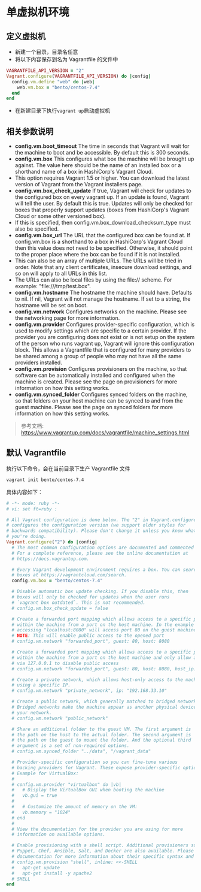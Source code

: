 # 单虚拟机环境
## 定义虚拟机
- 新建一个目录，目录名任意
- 将以下内容保存到名为 Vagrantfile 的文件中
``` ruby
VAGRANTFILE_API_VERSION = "2"
Vagrant.configure(VAGRANTFILE_API_VERSION) do |config|
  config.vm.define "web" do |web|
    web.vm.box = "bento/centos-7.4"
  end
end
```
- 在新建目录下执行`vagrant up`启动虚拟机

## 相关参数说明
- **config.vm.boot_timeout** The time in seconds that Vagrant will wait for the machine to boot and be accessible. By default this is 300 seconds.
- **config.vm.box** This configures what box the machine will be brought up against. The value here should be the name of an installed box or a shorthand name of a box in HashiCorp's Vagrant Cloud.
- This option requires Vagrant 1.5 or higher. You can download the latest version of Vagrant from the Vagrant installers page.
- **config.vm.box_check_update** If true, Vagrant will check for updates to the configured box on every vagrant up. If an update is found, Vagrant will tell the user. By default this is true. Updates will only be checked for boxes that properly support updates (boxes from HashiCorp's Vagrant Cloud or some other versioned box).
- If this is specified, then config.vm.box_download_checksum_type must also be specified.
- **config.vm.box_url** The URL that the configured box can be found at. If config.vm.box is a shorthand to a box in HashiCorp's Vagrant Cloud then this value does not need to be specified. Otherwise, it should point to the proper place where the box can be found if it is not installed.
- This can also be an array of multiple URLs. The URLs will be tried in order. Note that any client certificates, insecure download settings, and so on will apply to all URLs in this list.
- The URLs can also be local files by using the file:// scheme. For example: "file:///tmp/test.box".
- **config.vm.hostname** The hostname the machine should have. Defaults to nil. If nil, Vagrant will not manage the hostname. If set to a string, the hostname will be set on boot.
- **config.vm.network** Configures networks on the machine. Please see the networking page for more information.
- **config.vm.provider** Configures provider-specific configuration, which is used to modify settings which are specific to a certain provider. If the provider you are configuring does not exist or is not setup on the system of the person who runs vagrant up, Vagrant will ignore this configuration block. This allows a Vagrantfile that is configured for many providers to be shared among a group of people who may not have all the same providers installed.
- **config.vm.provision** Configures provisioners on the machine, so that software can be automatically installed and configured when the machine is created. Please see the page on provisioners for more information on how this setting works.
- **config.vm.synced_folder** Configures synced folders on the machine, so that folders on your host machine can be synced to and from the guest machine. Please see the page on synced folders for more information on how this setting works.

> 参考文档: https://www.vagrantup.com/docs/vagrantfile/machine_settings.html

## 默认 Vagrantfile 

执行以下命令，会在当前目录下生产 Vagrantfile 文件

``` bash
vagrant init bento/centos-7.4
```

具体内容如下：

``` ruby
# -*- mode: ruby -*-
# vi: set ft=ruby :

# All Vagrant configuration is done below. The "2" in Vagrant.configure
# configures the configuration version (we support older styles for
# backwards compatibility). Please don't change it unless you know what
# you're doing.
Vagrant.configure("2") do |config|
  # The most common configuration options are documented and commented below.
  # For a complete reference, please see the online documentation at
  # https://docs.vagrantup.com.

  # Every Vagrant development environment requires a box. You can search for
  # boxes at https://vagrantcloud.com/search.
  config.vm.box = "bento/centos-7.4"

  # Disable automatic box update checking. If you disable this, then
  # boxes will only be checked for updates when the user runs
  # `vagrant box outdated`. This is not recommended.
  # config.vm.box_check_update = false

  # Create a forwarded port mapping which allows access to a specific port
  # within the machine from a port on the host machine. In the example below,
  # accessing "localhost:8080" will access port 80 on the guest machine.
  # NOTE: This will enable public access to the opened port
  # config.vm.network "forwarded_port", guest: 80, host: 8080

  # Create a forwarded port mapping which allows access to a specific port
  # within the machine from a port on the host machine and only allow access
  # via 127.0.0.1 to disable public access
  # config.vm.network "forwarded_port", guest: 80, host: 8080, host_ip: "127.0.0.1"

  # Create a private network, which allows host-only access to the machine
  # using a specific IP.
  # config.vm.network "private_network", ip: "192.168.33.10"

  # Create a public network, which generally matched to bridged network.
  # Bridged networks make the machine appear as another physical device on
  # your network.
  # config.vm.network "public_network"

  # Share an additional folder to the guest VM. The first argument is
  # the path on the host to the actual folder. The second argument is
  # the path on the guest to mount the folder. And the optional third
  # argument is a set of non-required options.
  # config.vm.synced_folder "../data", "/vagrant_data"

  # Provider-specific configuration so you can fine-tune various
  # backing providers for Vagrant. These expose provider-specific options.
  # Example for VirtualBox:
  #
  # config.vm.provider "virtualbox" do |vb|
  #   # Display the VirtualBox GUI when booting the machine
  #   vb.gui = true
  #
  #   # Customize the amount of memory on the VM:
  #   vb.memory = "1024"
  # end
  #
  # View the documentation for the provider you are using for more
  # information on available options.

  # Enable provisioning with a shell script. Additional provisioners such as
  # Puppet, Chef, Ansible, Salt, and Docker are also available. Please see the
  # documentation for more information about their specific syntax and use.
  # config.vm.provision "shell", inline: <<-SHELL
  #   apt-get update
  #   apt-get install -y apache2
  # SHELL
end

```